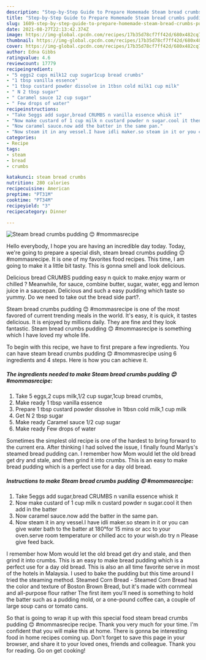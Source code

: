 ```yaml
---
description: "Step-by-Step Guide to Prepare Homemade Steam bread crumbs pudding 😊 #mommasrecipe"
title: "Step-by-Step Guide to Prepare Homemade Steam bread crumbs pudding 😊 #mommasrecipe"
slug: 1609-step-by-step-guide-to-prepare-homemade-steam-bread-crumbs-pudding-mommasrecipe
date: 2021-08-27T22:13:42.374Z
image: https://img-global.cpcdn.com/recipes/17b35d78cf7ff42d/680x482cq70/steam-bread-crumbs-pudding-mommasrecipe-recipe-main-photo.jpg
thumbnail: https://img-global.cpcdn.com/recipes/17b35d78cf7ff42d/680x482cq70/steam-bread-crumbs-pudding-mommasrecipe-recipe-main-photo.jpg
cover: https://img-global.cpcdn.com/recipes/17b35d78cf7ff42d/680x482cq70/steam-bread-crumbs-pudding-mommasrecipe-recipe-main-photo.jpg
author: Edna Gibbs
ratingvalue: 4.6
reviewcount: 17779
recipeingredient:
- "5 eggs2 cups milk12 cup sugar1cup bread crumbs"
- "1 tbsp vanilla essence"
- "1 tbsp custard powder dissolve in 1tbsn cold milk1 cup milk"
- " N 2 tbsp sugar"
- " Caramel sauce 12 cup sugar"
- " Few drops of water"
recipeinstructions:
- "Take 5eggs add sugar,bread CRUMBS n vanilla essence whisk it"
- "Now make custard of 1 cup milk n custard powder n sugar.cool it then add in the batter"
- "Now caramel sauce.now add the batter in the same pan."
- "Now steam it in any vessel.I have idli maker.so steam in it or you can give water bath to the batter at 180°for 15 mins or acc to your oven.serve room temperature or chilled acc to your wish.do try n Please give feed back."
categories:
- Recipe
tags:
- steam
- bread
- crumbs

katakunci: steam bread crumbs 
nutrition: 280 calories
recipecuisine: American
preptime: "PT31M"
cooktime: "PT34M"
recipeyield: "3"
recipecategory: Dinner

---
```



![Steam bread crumbs pudding 😊 #mommasrecipe](https://img-global.cpcdn.com/recipes/17b35d78cf7ff42d/680x482cq70/steam-bread-crumbs-pudding-mommasrecipe-recipe-main-photo.jpg)

Hello everybody, I hope you are having an incredible day today. Today, we're going to prepare a special dish, steam bread crumbs pudding 😊 #mommasrecipe. It is one of my favorites food recipes. This time, I am going to make it a little bit tasty. This is gonna smell and look delicious.

Delicious bread CRUMBS pudding easy n quick to make.enjoy warm or chilled ? Meanwhile, for sauce, combine butter, sugar, water, egg and lemon juice in a saucepan. Delicious and such a easy pudding which taste so yummy. Do we need to take out the bread side part?.

Steam bread crumbs pudding 😊 #mommasrecipe is one of the most favored of current trending meals in the world. It's easy, it is quick, it tastes delicious. It is enjoyed by millions daily. They are fine and they look fantastic. Steam bread crumbs pudding 😊 #mommasrecipe is something which I have loved my whole life.


To begin with this recipe, we have to first prepare a few ingredients. You can have steam bread crumbs pudding 😊 #mommasrecipe using 6 ingredients and 4 steps. Here is how you can achieve it.

<!--inarticleads1-->

##### The ingredients needed to make Steam bread crumbs pudding 😊 #mommasrecipe:

1. Take 5 eggs,2 cups milk,1/2 cup sugar,1cup bread crumbs,
1. Make ready 1 tbsp vanilla essence
1. Prepare 1 tbsp custard powder dissolve in 1tbsn cold milk,1 cup milk
1. Get  N 2 tbsp sugar
1. Make ready  Caramel sauce 1/2 cup sugar
1. Make ready  Few drops of water


Sometimes the simplest old recipe is one of the hardest to bring forward to the current era. After thinking I had solved the issue, I finally found Marlys&#39;s steamed bread pudding can. I remember how Mom would let the old bread get dry and stale, and then grind it into crumbs. This is an easy to make bread pudding which is a perfect use for a day old bread. 

<!--inarticleads2-->

##### Instructions to make Steam bread crumbs pudding 😊 #mommasrecipe:

1. Take 5eggs add sugar,bread CRUMBS n vanilla essence whisk it
1. Now make custard of 1 cup milk n custard powder n sugar.cool it then add in the batter
1. Now caramel sauce.now add the batter in the same pan.
1. Now steam it in any vessel.I have idli maker.so steam in it or you can give water bath to the batter at 180°for 15 mins or acc to your oven.serve room temperature or chilled acc to your wish.do try n Please give feed back.


I remember how Mom would let the old bread get dry and stale, and then grind it into crumbs. This is an easy to make bread pudding which is a perfect use for a day old bread. This is also an all time favorite serve in most of the hotels in Malaysia. I used to bake the pudding but this time around I tried the steaming method. Steamed Corn Bread - Steamed Corn Bread has the color and texture of Boston Brown Bread, but it&#39;s made with cornmeal and all-purpose flour rather The first item you&#39;ll need is something to hold the batter such as a pudding mold, or a one-pound coffee can, a couple of large soup cans or tomato cans. 

So that is going to wrap it up with this special food steam bread crumbs pudding 😊 #mommasrecipe recipe. Thank you very much for your time. I'm confident that you will make this at home. There is gonna be interesting food in home recipes coming up. Don't forget to save this page in your browser, and share it to your loved ones, friends and colleague. Thank you for reading. Go on get cooking!
